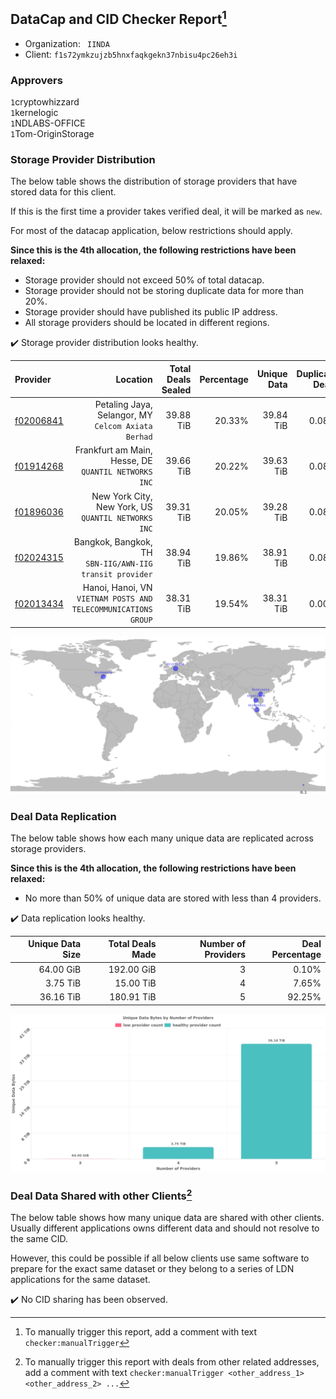 ## DataCap and CID Checker Report[^1]
 - Organization: ` IINDA`
 - Client: `f1s72ymkzujzb5hnxfaqkgekn37nbisu4pc26eh3i`
### Approvers
`1`cryptowhizzard<br/>`1`kernelogic<br/>`1`NDLABS-OFFICE<br/>`1`Tom-OriginStorage

### Storage Provider Distribution
The below table shows the distribution of storage providers that have stored data for this client.

If this is the first time a provider takes verified deal, it will be marked as `new`.

For most of the datacap application, below restrictions should apply.

**Since this is the 4th allocation, the following restrictions have been relaxed:**
 - Storage provider should not exceed 50% of total datacap.
 - Storage provider should not be storing duplicate data for more than 20%.
 - Storage provider should have published its public IP address.
 - All storage providers should be located in different regions.

✔️ Storage provider distribution looks healthy.

| Provider                                              |                                                          Location | Total Deals Sealed | Percentage | Unique Data | Duplicate Deals |
| :---------------------------------------------------- | ----------------------------------------------------------------: | -----------------: | ---------: | ----------: | --------------: |
| [f02006841](https://filfox.info/en/address/f02006841) |            Petaling Jaya, Selangor, MY<br/>`Celcom Axiata Berhad` |          39.88 TiB |     20.33% |   39.84 TiB |           0.08% |
| [f01914268](https://filfox.info/en/address/f01914268) |           Frankfurt am Main, Hesse, DE<br/>`QUANTIL NETWORKS INC` |          39.66 TiB |     20.22% |   39.63 TiB |           0.08% |
| [f01896036](https://filfox.info/en/address/f01896036) |            New York City, New York, US<br/>`QUANTIL NETWORKS INC` |          39.31 TiB |     20.05% |   39.28 TiB |           0.08% |
| [f02024315](https://filfox.info/en/address/f02024315) |       Bangkok, Bangkok, TH<br/>`SBN-IIG/AWN-IIG transit provider` |          38.94 TiB |     19.86% |   38.91 TiB |           0.08% |
| [f02013434](https://filfox.info/en/address/f02013434) | Hanoi, Hanoi, VN<br/>`VIETNAM POSTS AND TELECOMMUNICATIONS GROUP` |          38.31 TiB |     19.54% |   38.31 TiB |           0.00% |

<img src="https://raw.githubusercontent.com/data-preservation-programs/filplus-checker-assets/main/filecoin-project/filecoin-plus-large-datasets/issues/916/1676574271351.png"/>

### Deal Data Replication
The below table shows how each many unique data are replicated across storage providers.


**Since this is the 4th allocation, the following restrictions have been relaxed:**
- No more than 50% of unique data are stored with less than 4 providers.

✔️ Data replication looks healthy.

| Unique Data Size | Total Deals Made | Number of Providers | Deal Percentage |
| ---------------: | ---------------: | ------------------: | --------------: |
|        64.00 GiB |       192.00 GiB |                   3 |           0.10% |
|         3.75 TiB |        15.00 TiB |                   4 |           7.65% |
|        36.16 TiB |       180.91 TiB |                   5 |          92.25% |

<img src="https://raw.githubusercontent.com/data-preservation-programs/filplus-checker-assets/main/filecoin-project/filecoin-plus-large-datasets/issues/916/1676574272180.png"/>

### Deal Data Shared with other Clients[^3]
The below table shows how many unique data are shared with other clients.
Usually different applications owns different data and should not resolve to the same CID.

However, this could be possible if all below clients use same software to prepare for the exact same dataset or they belong to a series of LDN applications for the same dataset.

✔️ No CID sharing has been observed.

[^1]: To manually trigger this report, add a comment with text `checker:manualTrigger`

[^2]: Deals from those addresses are combined into this report as they are specified with `checker:manualTrigger`

[^3]: To manually trigger this report with deals from other related addresses, add a comment with text `checker:manualTrigger <other_address_1> <other_address_2> ...`
